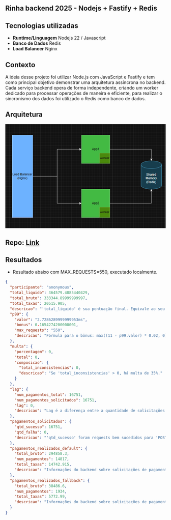 ## Rinha backend 2025 - Nodejs + Fastify + Redis

## Tecnologias utilizadas

- **Runtime/Linguagem** Nodejs 22 / Javascript
- **Banco de Dados** Redis
- **Load Balancer** Nginx

## Contexto

A ideia desse projeto foi utilizar Node.js com JavaScript e Fastify e tem como principal objetivo demonstrar uma arquitetura assíncrona no backend. Cada serviço backend opera de forma independente, criando um worker dedicado para processar operações de maneira e eficiente, para realizar o sincronismo dos dados foi utilizado o Redis como banco de dados.

## Arquitetura

![arch](images/arch.png)

## Repo: [Link](https://github.com/willianmarquess/rinha-back-node-2025)

## Resultados

- Resultado abaixo com MAX_REQUESTS=550, executado localmente.

```json
{
  "participante": "anonymous",
  "total_liquido": 364579.4885440429,
  "total_bruto": 333344.89999999997,
  "total_taxas": 20515.905,
  "descricao": "'total_liquido' é sua pontuação final. Equivale ao seu lucro. Fórmula: total_liquido + (total_liquido * p99.bonus) - (total_liquido * multa.porcentagem)",
  "p99": {
    "valor": "2.7286289999999953ms",
    "bonus": 0.1654274200000001,
    "max_requests": "550",
    "descricao": "Fórmula para o bônus: max((11 - p99.valor) * 0.02, 0)"
  },
  "multa": {
    "porcentagem": 0,
    "total": 0,
    "composicao": {
      "total_inconsistencias": 0,
      "descricao": "Se 'total_inconsistencias' > 0, há multa de 35%."
    }
  },
  "lag": {
    "num_pagamentos_total": 16751,
    "num_pagamentos_solicitados": 16751,
    "lag": 0,
    "descricao": "Lag é a diferença entre a quantidade de solicitações de pagamentos vs o que foi realmente computado pelo backend. Mostra a perda de pagamentos possivelmente por estarem enfileirados."
  },
  "pagamentos_solicitados": {
    "qtd_sucesso": 16751,
    "qtd_falha": 0,
    "descricao": "'qtd_sucesso' foram requests bem sucedidos para 'POST /payments' e 'qtd_falha' os requests com erro."
  },
  "pagamentos_realizados_default": {
    "total_bruto": 294858.3,
    "num_pagamentos": 14817,
    "total_taxas": 14742.915,
    "descricao": "Informações do backend sobre solicitações de pagamento para o Payment Processor Default."
  },
  "pagamentos_realizados_fallback": {
    "total_bruto": 38486.6,
    "num_pagamentos": 1934,
    "total_taxas": 5772.99,
    "descricao": "Informações do backend sobre solicitações de pagamento para o Payment Processor Fallback."
  }
}
```